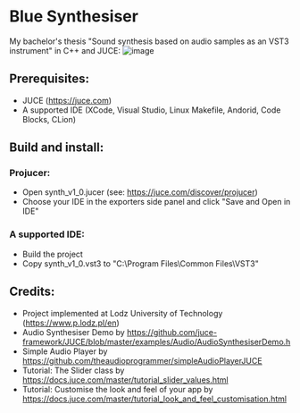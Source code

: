 # Blue Synthesiser
My bachelor's thesis "Sound synthesis based on audio samples as an VST3 instrument" in C++ and JUCE:
![image](https://user-images.githubusercontent.com/62397363/79278180-8428df80-7eab-11ea-978e-976abcbf1bd9.png)

## Prerequisites:
- JUCE (https://juce.com)
- A supported IDE (XCode, Visual Studio, Linux Makefile, Andorid, Code Blocks, CLion)

## Build and install:
### Projucer:
- Open synth_v1_0.jucer (see: https://juce.com/discover/projucer)
- Choose your IDE in the exporters side panel and click "Save and Open in IDE"
### A supported IDE:
- Build the project
- Copy synth_v1_0.vst3 to "C:\Program Files\Common Files\VST3"

## Credits:
- Project implemented at Lodz University of Technology (https://www.p.lodz.pl/en)
- Audio Synthesiser Demo by https://github.com/juce-framework/JUCE/blob/master/examples/Audio/AudioSynthesiserDemo.h
- Simple Audio Player by https://github.com/theaudioprogrammer/simpleAudioPlayerJUCE
- Tutorial: The Slider class by https://docs.juce.com/master/tutorial_slider_values.html
- Tutorial: Customise the look and feel of your app by https://docs.juce.com/master/tutorial_look_and_feel_customisation.html
